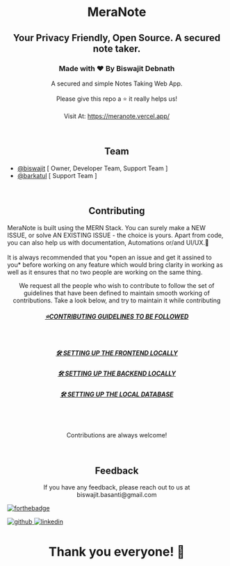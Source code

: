 <h1 align="center">
MeraNote
</h1>

<h2 align="center">
Your Privacy Friendly, Open Source. A secured note taker.
</h2>

<h3 align="center">
Made with ❤ By Biswajit Debnath
</h3>

<p align="center">
A secured and simple Notes Taking Web App.
<br>
<br>
Please give this repo a ⭐ it really helps us!
<br>
<br>
Visit At: <a href="https://meranote.vercel.app/" target="_blank">https://meranote.vercel.app/</a>
</p>
  
<br>

<h2 align="center">
Team
</h2>

- [@biswajit](https://github.com/biswajit035) [ Owner, Developer Team, Support Team ]
- [@barkatul](https://github.com/barkatul) [ Support Team ]

<br>

<h2 align="center">
Contributing
</h2>
MeraNote is built using the MERN Stack. You can surely make a NEW ISSUE, or solve AN EXISTING ISSUE - the choice is yours. Apart from code, you can also help us with documentation, Automations or/and UI/UX.🚀
<br>
<br>
It is always recommended that you *open an issue and get it assined to you* before working on any feature which would bring clarity in working as well as it ensures that no two people are working on the same thing.


<p align="center">
We request all the people who wish to contribute to follow the set of guidelines that have been defined to maintain smooth working of contributions. Take a look below, and try to maintain it while contributing <br/> </p>

<h5 align="center"><a href="https://github.com/biswajit035/MeraNote/blob/main/Guidelines/ContributionGuide.md">⭐CONTRIBUTING GUIDELINES TO BE FOLLOWED</a></h5>
<br>
    
<h5 align="center"><a href="https://github.com/biswajit035/MeraNote/blob/main/Guidelines/FrontendSetup.md">🛠 SETTING UP THE FRONTEND LOCALLY</a></h5>
    
<h5 align="center"><a href="https://github.com/biswajit035/MeraNote/blob/main/Guidelines/BackendSetup.md">🛠 SETTING UP THE BACKEND LOCALLY</a></h5>

<h5 align="center"><a href="https://github.com/biswajit035/MeraNote/blob/main/Guidelines/LocalDatabaseSetup.md">🛠 SETTING UP THE LOCAL DATABASE</a></h5>
<br>
<br>
<p align="center">
Contributions are always welcome!</p>

<br>


<h2 align="center">
Feedback
</h2>

<p align="center">
If you have any feedback, please reach out to us at biswajit.basanti@gmail.com
</p>



[![forthebadge](https://forthebadge.com/images/badges/built-with-love.svg)](https://linkedin.com/in/biswajit035)


<a href="https://github.com/biswajit035" target="_blank">
<img src=https://img.shields.io/badge/github-%2324292e.svg?&style=for-the-badge&logo=github&logoColor=white alt=github style="margin-bottom: 5px;" />
</a>
<a href="https://www.linkedin.com/in/biswajit035" target="_blank">
<img src=https://img.shields.io/badge/linkedin-%231E77B5.svg?&style=for-the-badge&logo=linkedin&logoColor=white alt=linkedin style="margin-bottom: 5px;" />
</a>

<h1 align="center">
Thank you everyone! 💚
</h1>

